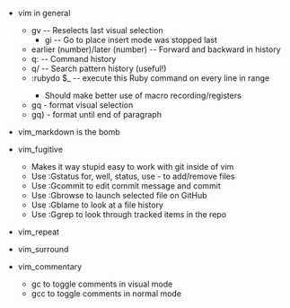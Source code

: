 - vim in general
  - gv -- Reselects last visual selection
	- gi -- Go to place insert mode was stopped last
  - earlier (number)/later (number) -- Forward and backward in history
  - q: -- Command history
  - q/ -- Search pattern history (useful!)
  - :rubydo $_ <ruby command to execute> -- execute this Ruby command on every line in range
	- Should make better use of macro recording/registers
  - gq - format visual selection
  - gq} - format until end of paragraph

- vim_markdown is the bomb

- vim_fugitive
  - Makes it way stupid easy to work with git inside of vim
  - Use :Gstatus for, well, status, use - to add/remove files
  - Use :Gcommit to edit commit message and commit
  - Use :Gbrowse to launch selected file on GitHub
  - Use :Gblame to look at a file history
  - Use :Ggrep to look through tracked items in the repo

- vim_repeat



- vim_surround


- vim_commentary
  - gc to toggle comments in visual mode
  - gcc to toggle comments in normal mode
  
